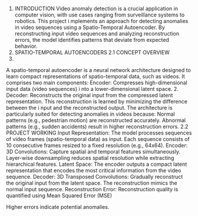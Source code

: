1. INTRODUCTION
 Video anomaly detection is a crucial application in computer vision, with
 use cases ranging from surveillance systems to robotics. This project
 i mplements an approach for detecting anomalies in video sequences using
 a Spatio-Temporal Autoencoder. By reconstructing input video sequences
 and analyzing reconstruction errors, the model identifies patterns that
 deviate from expected behavior.
 2. SPATIO-TEMPORAL AUTOENCODERS
 2.1 CONCEPT OVERVIEW
 1.
 A spatio-temporal autoencoder is a neural network architecture designed
 to learn compact representations of spatio-temporal data, such as videos.
 It comprises two main components:
 Encoder: Compresses high-dimensional input data (video sequences)
 i nto a lower-dimensional latent space.
 2.
 Decoder: Reconstructs the original input from the compressed latent
 representation.
 This reconstruction is learned by minimizing the difference between the
 i nput and the reconstructed output. The architecture is particularly suited
 for detecting anomalies in videos because:
 Normal patterns (e.g., pedestrian motion) are reconstructed accurately.
 Abnormal patterns (e.g., sudden accidents) result in higher
 reconstruction errors.
 2.2 PROJECT WORKING
 Input Representation:
 The model processes sequences of video frames (spatio-temporal data)
 as input.
 Each sequence consists of 10 consecutive frames resized to a fixed
 resolution (e.g., 64x64).
 Encoder:
 3D Convolutions: Capture spatial and temporal features simultaneously.
 Layer-wise downsampling reduces spatial resolution while extracting
 hierarchical features.
 Latent Space:
 The encoder outputs a compact latent representation that encodes the
 most critical information from the video sequence.
 Decoder:
 3D Transposed Convolutions: Gradually reconstruct the original input
 from the latent space.
 The reconstruction mimics the normal input sequence.
 Reconstruction Error:
 Reconstruction quality is quantified using Mean Squared Error (MSE)
 
Higher errors indicate potential anomalies.
